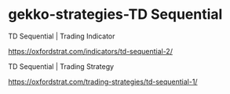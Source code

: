 # gekko-strategies-TD Sequential

TD Sequential | Trading Indicator

https://oxfordstrat.com/indicators/td-sequential-2/









TD Sequential | Trading Strategy

https://oxfordstrat.com/trading-strategies/td-sequential-1/
